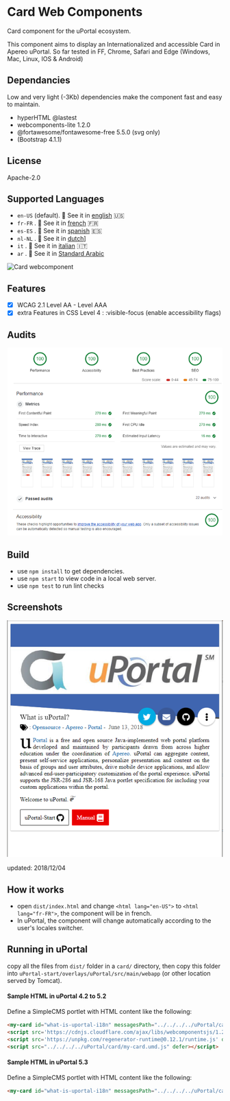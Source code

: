 # Card Web Components

Card component for the uPortal ecosystem.

This component aims to display an Internationalized and accessible Card in Apereo uPortal.
So far tested in FF, Chrome, Safari and Edge (Windows, Mac, Linux, IOS & Android)

## Dependancies

Low and very light (-3Kb) dependencies make the component fast and easy to maintain.

- hyperHTML @lastest
- webcomponents-lite 1.2.0
- @fortawesome/fontawesome-free 5.5.0 (svg only)
- (Bootstrap 4.1.1)

## License

Apache-2.0

## Supported Languages

- `en-US` (default). :eyes: See it in [english](https://cousquer.github.io/CardWebComponents/) :us:
- `fr-FR` . :eyes: See it in [french](https://cousquer.github.io/CardWebComponents/index_fr) :fr:
- `es-ES` . :eyes: See it in [spanish](https://cousquer.github.io/CardWebComponents/index_es) :es:
- `nl-NL` . :eyes: See it in [dutch](https://cousquer.github.io/CardWebComponents/index_nl)]
- `it` . :eyes: See it in [italian](https://cousquer.github.io/CardWebComponents/index_it) :it:
- `ar` . :eyes: See it in [Standard Arabic](https://cousquer.github.io/CardWebComponents/index_ar)

![Card webcomponent](doc/images/2018-12-08_15-15-58.gif "uPortal card in en-US, fr-FR, es-ES, it, nl-NL")

## Features

- [x] WCAG 2.1 Level AA - Level AAA
- [x] extra Features in CSS Level 4 : :visible-focus (enable accessibility flags)

## Audits

![Card webcomponent Audit](doc/images/metrics_2018-12-09.png "Audit in Chrome devtool: Performance:100/100 - Accessibility: 100/100 - Best Practices:100/100 - SEO: 100/100")

## Build

- use `npm install` to get dependencies.
- use `npm start` to view code in a local web server.
- use `npm test` to run lint checks

## Screenshots

![Card webcomponent](doc/images/cardwebcomponent_2.png "card in en-US")

updated: 2018/12/04

## How it works

- open `dist/index.html` and change `<html lang="en-US">` to `<html lang="fr-FR">`, the component will be in french.
- In uPortal, the component will change automatically according to the user's locales switcher.

## Running in uPortal

copy all the files from `dist/` folder in a `card/` directory, then copy this folder into
`uPortal-start/overlays/uPortal/src/main/webapp` (or other location served by Tomcat).

#### Sample HTML in uPortal 4.2 to 5.2

Define a SimpleCMS portlet with HTML content like the following:

```HTML
<my-card id="what-is-uportal-i18n" messagesPath="../../../../uPortal/card/" cssPath="../../../../uPortal/card/css"></my-card>
<script src='https://cdnjs.cloudflare.com/ajax/libs/webcomponentsjs/1.2.0/webcomponents-lite.js' defer></script>
<script src='https://unpkg.com/regenerator-runtime@0.12.1/runtime.js' defer></script>
<script src="../../../../uPortal/card/my-card.umd.js" defer></script>
```

#### Sample HTML in uPortal 5.3

Define a SimpleCMS portlet with HTML content like the following:

```HTML
<my-card id="what-is-uportal-i18n" messagesPath="../../../../uPortal/card/" cssPath="../../../../uPortal/card/css"></my-card><script src="../../../../uPortal/card/my-card.umd.js" defer></script>
```
